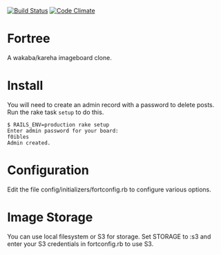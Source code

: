 [![Build Status](https://img.shields.io/travis/mcfiredrill/forttree.svg?branch=master)](http://travis-ci.org/mcfiredrill/forttree)
[![Code Climate](https://img.shields.io/codeclimate/github/mcfiredrill/forttree.svg)](https://codeclimate.com/github/mcfiredrill/forttree)

Fortree
=======

A wakaba/kareha imageboard clone.

Install
=======
You will need to create an admin record with a password to delete posts. Run
the rake task `setup` to do this.

```
$ RAILS_ENV=production rake setup
Enter admin password for your board:
f0ibles
Admin created.
```

Configuration
=============
Edit the file config/initializers/fortconfig.rb to configure various options.

Image Storage
=============
You can use local filesystem or S3 for storage. Set STORAGE to :s3 and enter your
S3 credentials in fortconfig.rb to use S3.
